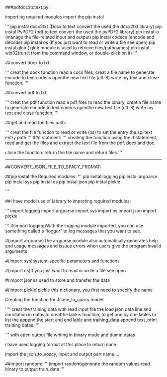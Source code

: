   ###pdfdocxtotext.py: 

importing required modules
import the pip instal 

'''
pip instal docx2txt (Docx to text convert the used the docx2txt library)
pip instal PyPDF2 (pdf to text convert the used the pyPDF2 library)
pip instal io (manage the file-related input and output)
pip instal codecs (encode and decode)
pip instal os (If you just want to read or write a file see open)
pip instal glob ( glob module is used to retrieve files/pathnames)
pip instal win32(run it from the command window, or double-click on it)
'''


##convert docx to txt:

'''
creat the docx function read a cocx files, creat a file name to generate encode
to text  codecs openthe new text file (utf-8) write my text and close function.
'''

##convert pdf to txt:

'''
creat the pdf function read a pdf files to read the binary, creat a file name to generate encode
to text  codecs openthe new text file (utf-8) write my text and close function.
'''

##get and read the files path:

'''
creat the file function to read or write (os) to set the entry the splitext entry path
'''
##if statment:
'''
creating the function using the if statement, read and get the files and extract the text file from the pdf, docx and doc.

close the function.
return the file name and return files
'''

----------------------------------------------------------------------------------------------------------------------------

##CONVERT_JSON_FILE_TO_SPACY_FROMAT:



##pip instal the Required modules:
'''
 pip instal logging
 pip instal argparse
 pip instal sys
 pip instal os
 pip instal json
 pip instal pickle
 
 '''
 
 ##i have model use of labrary to importing required modules:

'''
 import logging
 import argparse
 import sys
 import os
 import json
 import pickle

'''
#(import logging)With the logging module imported, you can use something called a “logger” to log messages that you want to see.

#(import argparse)The argparse module also automatically generates help and usage messages and issues errors when users give the program invalid arguments

#(import sys)system-specific parameters and functions

#(import os)If you just want to read or write a file see open

#(import json)is used to store and transfer the data

#(import pickle)pickle this dictionary, you first need to specify the name

Creating the function for Jsone_to_spacy model

''''
creat the training data with read input file   the load json data line
and annotation in datas to creatthe lables function, to get one by one lables to list
the append the start and end lable and training_data append text ,print training datas.
'''

'''
with open output file writing in binary mode and dumm datas

i have used logging format at this place to return none 

import the json_to_spacy, input and output part name
...

##import random:
'''
(import random)generate the random values read binary to output train_data
'''

